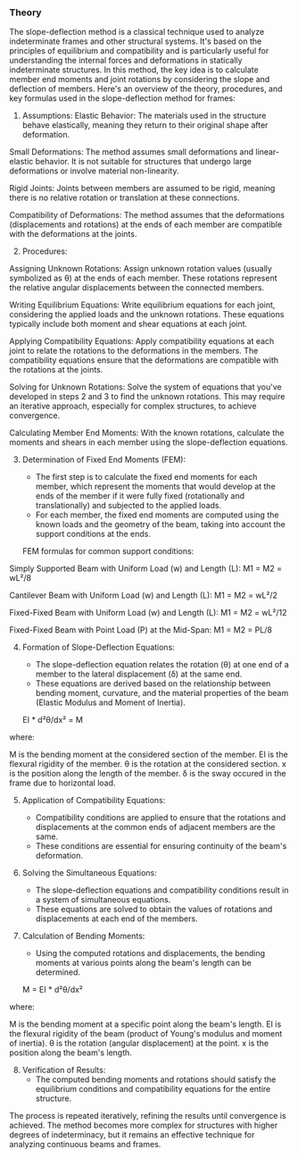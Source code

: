 ### Theory

The slope-deflection method is a classical technique used to analyze indeterminate frames and other structural systems. It's based on the principles of equilibrium and compatibility and is particularly useful for understanding the internal forces and deformations in statically indeterminate structures. In this method, the key idea is to calculate member end moments and joint rotations by considering the slope and deflection of members. Here's an overview of the theory, procedures, and key formulas used in the slope-deflection method for frames:


1. Assumptions:
Elastic Behavior: The materials used in the structure behave elastically, meaning they return to their original shape after deformation.

Small Deformations: The method assumes small deformations and linear-elastic behavior. It is not suitable for structures that undergo large deformations or involve material non-linearity.

Rigid Joints: Joints between members are assumed to be rigid, meaning there is no relative rotation or translation at these connections.

Compatibility of Deformations: The method assumes that the deformations (displacements and rotations) at the ends of each member are compatible with the deformations at the joints.

2. Procedures:

Assigning Unknown Rotations: Assign unknown rotation values (usually symbolized as θ) at the ends of each member. These rotations represent the relative angular displacements between the connected members.

Writing Equilibrium Equations: Write equilibrium equations for each joint, considering the applied loads and the unknown rotations. These equations typically include both moment and shear equations at each joint.

Applying Compatibility Equations: Apply compatibility equations at each joint to relate the rotations to the deformations in the members. The compatibility equations ensure that the deformations are compatible with the rotations at the joints.

Solving for Unknown Rotations: Solve the system of equations that you've developed in steps 2 and 3 to find the unknown rotations. This may require an iterative approach, especially for complex structures, to achieve convergence.

Calculating Member End Moments: With the known rotations, calculate the moments and shears in each member using the slope-deflection equations.

3. Determination of Fixed End Moments (FEM):
   - The first step is to calculate the fixed end moments for each member, which represent the moments that would develop at the ends of the member if it were fully fixed (rotationally and translationally) and subjected to the applied loads.
   - For each member, the fixed end moments are computed using the known loads and the geometry of the beam, taking into account the support conditions at the ends.

   FEM formulas for common support conditions:

Simply Supported Beam with Uniform Load (w) and Length (L):
M1 = M2 = wL²/8

Cantilever Beam with Uniform Load (w) and Length (L):
M1 = M2 = wL²/2

Fixed-Fixed Beam with Uniform Load (w) and Length (L):
M1 = M2 = wL²/12

Fixed-Fixed Beam with Point Load (P) at the Mid-Span:
M1 = M2 = PL/8

4. Formation of Slope-Deflection Equations:
   - The slope-deflection equation relates the rotation (θ) at one end of a member to the lateral displacement (δ) at the same end.
   - These equations are derived based on the relationship between bending moment, curvature, and the material properties of the beam (Elastic Modulus and Moment of Inertia).

   EI * d²θ/dx² = M

where:

M is the bending moment at the considered section of the member.
EI is the flexural rigidity of the member.
θ is the rotation at the considered section.
x is the position along the length of the member.
δ is the sway occured in the frame due to horizontal load.

5. Application of Compatibility Equations:
   - Compatibility conditions are applied to ensure that the rotations and displacements at the common ends of adjacent members are the same.
   - These conditions are essential for ensuring continuity of the beam's deformation.

6. Solving the Simultaneous Equations:
   - The slope-deflection equations and compatibility conditions result in a system of simultaneous equations.
   - These equations are solved to obtain the values of rotations and displacements at each end of the members.

7. Calculation of Bending Moments:
   - Using the computed rotations and displacements, the bending moments at various points along the beam's length can be determined.

   M = EI * d²θ/dx²

where:

M is the bending moment at a specific point along the beam's length.
EI is the flexural rigidity of the beam (product of Young's modulus and moment of inertia).
θ is the rotation (angular displacement) at the point.
x is the position along the beam's length.

8. Verification of Results:
   - The computed bending moments and rotations should satisfy the equilibrium conditions and compatibility equations for the entire structure.

The process is repeated iteratively, refining the results until convergence is achieved. The method becomes more complex for structures with higher degrees of indeterminacy, but it remains an effective technique for analyzing continuous beams and frames.


